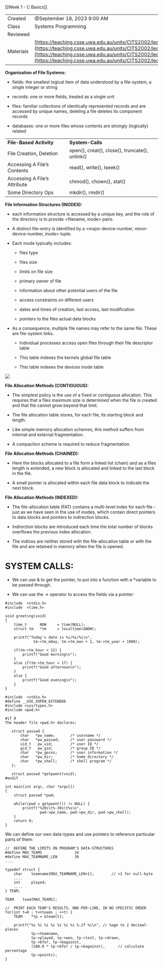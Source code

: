 [[Week 1 - C Basics]]

|   |   |
|---|---|
|Created|@September 18, 2023 9:00 AM|
|Class|Systems Programming|
|Reviewed||
|Materials|[https://teaching.csse.uwa.edu.au/units/CITS2002/lectures/lecture15/singlepage.html](https://teaching.csse.uwa.edu.au/units/CITS2002/lectures/lecture15/singlepage.html)[https://teaching.csse.uwa.edu.au/units/CITS2002/lectures/lecture16/singlepage.html](https://teaching.csse.uwa.edu.au/units/CITS2002/lectures/lecture16/singlepage.html)|

**********************Organisation of File Systems:**********************

- fields: the smallest logical item of data understood by a file-system, a single integer or string

- records: one or more fields, treated as a single unit

- files: familiar collections of identically represented records and are accessed by unique names, deleting a file deletes its component records

- databases: one or more files whose contents are strongly (logically) related

|   |   |
|---|---|
|**File-Based Activity**|**System-Calls**|
|File Creation, Deletion|open(), creat(), close(), truncate(), unlink()|
|Accessing A File’s Contents|read(), write(), lseek()|
|Accessing A File’s Attribute|chmod(), chown(), stat()|
|Some Directory Ops|mkdir(), rmdir()|

******************************File Information Structures (INODES):******************************

- each information structure is accessed by a unique key, and the role of the directory is to provide <filename, inode> pairs.

- A distinct file-entry is identified by a <major-device-number, minor-device-number, inode> tuple.

- Each inode typically includes:
    
    - files type
    
    - files size
    
    - limits on file size
    
    - primary owner of file
    
    - information about other potential users of the file
    
    - access constraints on different users
    
    - dates and times of creation, last access, last modification
    
    - pointers to the files actual data blocks

- As a consequence, multiple file names may refer to the same file. These are file-system links.
    
    - Individual processes access open files through their file descriptor table
    
    - This table indexes the kernels global file table
    
    - This table indexes the devices inode table

[![](Untitled%2032.png)](Week%208%20-%20Systems%20&%20SysCalls%2019a4e1b76efc479a9e2ff4af766c8120/Untitled.png)

********************************************File Allocation Methods (CONTIGUOUS):********************************************

- The simplest policy is the use of a fixed or contiguous allocation. This requires that a files maximum size is determined when the file is created and that file cannot grow beyond that limit.

- The file allocation table stores, for each file, its starting block and length.

- Like simple memory allocation schemes, this method suffers from internal and external fragmentation.

- A compaction scheme is required to reduce fragmentation.

********************************************************************File Allocation Methods (CHAINED):********************************************************************

- Here the blocks allocated to a file form a linked list (chain) and as a files length is extended, a new block is allocated and linked to the last block in the file.

- A small pointer is allocated within each file data block to indicate the next block.

**********************File Allocation Methods (INDEXED):**********************

- The file-allocation table (FAT) contains a multi-level index for each file - just as we have seen in the use of inodes, which contain direct pointers to data blocks and pointers to indirection blocks.

- Indirection blocks are introduced each time the total number of blocks overflows the previous index allocation.

- The indices are neither stored with the file-allocation table or with the file and are retained in memory when the file is opened.

# SYSTEM CALLS:

- We can use & to get the pointer, to put into a function with a *variable to be passed through.

- We can use the → operator to access the fields via a pointer:

```
#include  <stdio.h>
#include  <time.h>

void greeting(void)
{
    time_t      NOW     = time(NULL);
    struct tm   *tm     = localtime(&NOW);

    printf("Today's date is %i/%i/%i\n",
             tm->tm_mday, tm->tm_mon + 1, tm->tm_year + 1900);

    if(tm->tm_hour < 12) {
        printf("Good morning\n");
    }
    else if(tm->tm_hour < 17) {
        printf("Good afternoon\n");
    }
    else {
        printf("Good evening\n");
    }
}
```

```
#include  <stdio.h>
#define __USE_XOPEN_EXTENDED
#include <sys/types.h>
#include <pwd.h>

#if 0
The header file <pwd.h> declares:

   struct passwd {
       char   *pw_name;       /* username */
       char   *pw_passwd;     /* user password */
       uid_t   pw_uid;        /* user ID */
       gid_t   pw_gid;        /* group ID */
       char   *pw_gecos;      /* user information */
       char   *pw_dir;        /* home directory */
       char   *pw_shell;      /* shell program */
   };

   struct passwd *getpwent(void);
#endif

int main(int argc, char *argv[])
{
    struct passwd *pwd;

    while((pwd = getpwent()) != NULL) {
        printf("%20s\t%-30s\t%s\n",
                pwd->pw_name, pwd->pw_dir, pwd->pw_shell);
    }
    return 0;
}
```

We can define our own data-types and use pointers to reference particular parts of them:

```
//  DEFINE THE LIMITS ON PROGRAM'S DATA-STRUCTURES
#define MAX_TEAMS               24
#define MAX_TEAMNAME_LEN        30
....

typedef struct {
    char    teamname[MAX_TEAMNAME_LEN+1];        // +1 for null-byte        
    ....
    int     played;
    ....
} TEAM;

TEAM    team[MAX_TEAMS];

//  PRINT EACH TEAM'S RESULTS, ONE-PER-LINE, IN NO SPECIFIC ORDER
for(int t=0 ; t<nteams ; ++t) {
    TEAM    *tp = &team[t];

    printf("%s %i %i %i %i %i %i %.2f %i\n", // %age to 2 decimal-places
            tp->teamname,
            tp->played, tp->won, tp->lost, tp->drawn,
            tp->bfor, tp->bagainst,
            (100.0 * tp->bfor / tp->bagainst),      // calculate percentage
            tp->points);
}
```